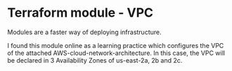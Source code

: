 # Terraform module - VPC #

Modules are a faster way of deploying infrastructure.

I found this module online as a learning practice which configures the VPC of the attached AWS-cloud-network-architecture. In this case, the VPC will be declared in 3 Availability Zones of us-east-2a, 2b and 2c.
